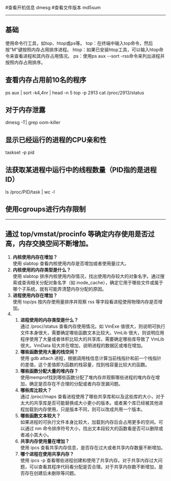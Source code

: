 #查看开机信息
dmesg
#查看文件版本
md5sum

---------------
## 基础
使用命令行工具，如top、htop或ps等。
top：在终端中输入top命令，然后按"M"键按照内存占用排序进程。
htop：如果已安装htop工具，可以输入htop命令来查看进程和其内存占用情况。
ps：使用ps aux --sort -rss命令来列出进程并按照内存占用排序。

## 查看内存占用前10名的程序
ps aux | sort -k4,4nr | head -n 5
top -p 2913
cat /proc/2913/status 
## 对于内存泄露
dmesg -T| grep oom-killer
## 显示已经运行的进程的CPU亲和性
taskset -p pid
## 法获取某进程中运行中的线程数量（PID指的是进程ID）
ls /proc/PID/task | wc -l

## 使用cgroups进行内存限制
--------------
## 通过 top/vmstat/procinfo 等确定内存使用是否过高，内存交换空间不断增加。

1.  **内核使用内存在增加？**  
    使用 slabtop 查看内核使用内存是否增加或者使用量过大。
1.  **内核使用的内存类型是什么？**  
    使用 slabtop 排序内核使用内存情况，找出使用内存较大的对象名字。通过搜索或查询相关分配对象名字（如 inode_cache），确定它用于哪些文件或属于哪个子系统，就有可能弄清楚内存分配的原因。
1.  **进程使用内存在增加？**  
    使用 top/ps 按内存使用量排序并观察 rss 等字段看进程使用物理内存是否增加。
1.  1.  **进程使‍用的内存类型是什么？**  
        通过 /proc/<pid>/status 查看内存使用情况。如 VmExe 值很大，则说明可执行文件本身很大，需要确定哪些函数文本比较大。VmLib 很大，则说明应用程序使用了大量或者体积比较大的共享库，需要确定哪些库导致了 VmLib 很大。VmData 较大并在增加，说明进程的数据区或堆在增加。
    1.  **哪些函数使用大量的栈空间？**  
        使用 gdb attach 进程，根据调用栈信息计算当前栈指针和前一个栈指针的差值，这个差值即为函数的栈容量，找到栈容量比较大的函数。
    1.  **哪些函数分配大量的堆内存？**  
        使用memprof找到哪些函数分配了堆内存并观察哪些进程的堆内存在增加，确定是否存在不合理的分配或者内存泄漏问题。
    1.  **哪些库比较大？**  
        通过 /proc/<pid>/maps 查看进程使用了哪些共享库和以及这些库的大小，对于太大的共享库是否可能替换成大小更小的版本。或者某个库已经被其他进程加载到内存使用，只是版本不同，则可以改成共用一个版本。
    1.  **哪些函数文本较大？**  
        如果进程的可执行文件本身比较大，加载到内存后会占用更多的空间。可以通过 nm 命令排序符号大小，找出文本段较大的函数看是否可以删除或者减小其大小。
    1.  **共享内存使用量在增加？**  
        使用 ipcs 查看共享内存信息，是否存在过大或者共享内存数量不断增加。
    1.  **哪个进程在使用共享内存？**  
        使用 ipcs -p 查看哪些进程创建和使用了共享内存。对于共享内存过大问题，可以查看其程序代码看分配是否合理。对于共享内存数不断增加，是否存在创建后未删除等问题。